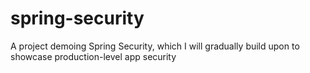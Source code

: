 # spring-security
A project demoing Spring Security, which I will gradually build upon to showcase production-level app security
